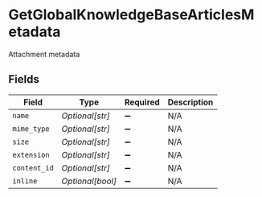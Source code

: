 # GetGlobalKnowledgeBaseArticlesMetadata

Attachment metadata


## Fields

| Field              | Type               | Required           | Description        |
| ------------------ | ------------------ | ------------------ | ------------------ |
| `name`             | *Optional[str]*    | :heavy_minus_sign: | N/A                |
| `mime_type`        | *Optional[str]*    | :heavy_minus_sign: | N/A                |
| `size`             | *Optional[str]*    | :heavy_minus_sign: | N/A                |
| `extension`        | *Optional[str]*    | :heavy_minus_sign: | N/A                |
| `content_id`       | *Optional[str]*    | :heavy_minus_sign: | N/A                |
| `inline`           | *Optional[bool]*   | :heavy_minus_sign: | N/A                |